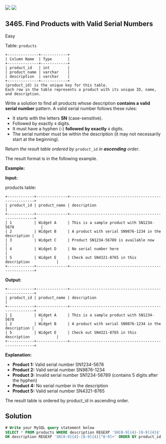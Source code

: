 [![](https://img.shields.io/github/stars/javadev/LeetCode-in-Kotlin?label=Stars&style=flat-square)](https://github.com/javadev/LeetCode-in-Kotlin)
[![](https://img.shields.io/github/forks/javadev/LeetCode-in-Kotlin?label=Fork%20me%20on%20GitHub%20&style=flat-square)](https://github.com/javadev/LeetCode-in-Kotlin/fork)

## 3465\. Find Products with Valid Serial Numbers

Easy

Table: `products`

    +--------------+------------+
    | Column Name  | Type       |
    +--------------+------------+
    | product_id   | int        |
    | product_name | varchar    |
    | description  | varchar    |
    +--------------+------------+
    (product_id) is the unique key for this table.
    Each row in the table represents a product with its unique ID, name, and description. 

Write a solution to find all products whose description **contains a valid serial number** pattern. A valid serial number follows these rules:

*   It starts with the letters **SN** (case-sensitive).
*   Followed by exactly `4` digits.
*   It must have a hyphen (-) **followed by exactly** `4` digits.
*   The serial number must be within the description (it may not necessarily start at the beginning).

Return _the result table ordered by_ `product_id` _in **ascending** order_.

The result format is in the following example.

**Example:**

**Input:**

products table:

    +------------+--------------+------------------------------------------------------+
    | product_id | product_name | description                                          |
    +------------+--------------+------------------------------------------------------+
    | 1          | Widget A     | This is a sample product with SN1234-5678            |
    | 2          | Widget B     | A product with serial SN9876-1234 in the description |
    | 3          | Widget C     | Product SN1234-56789 is available now                |
    | 4          | Widget D     | No serial number here                                |
    | 5          | Widget E     | Check out SN4321-8765 in this description            |
    +------------+--------------+------------------------------------------------------+ 

**Output:**

    +------------+--------------+------------------------------------------------------+
    | product_id | product_name | description                                          |
    +------------+--------------+------------------------------------------------------+
    | 1          | Widget A     | This is a sample product with SN1234-5678            |
    | 2          | Widget B     | A product with serial SN9876-1234 in the description |
    | 5          | Widget E     | Check out SN4321-8765 in this description            |
    +------------+--------------+------------------------------------------------------+ 

**Explanation:**

*   **Product 1:** Valid serial number SN1234-5678
*   **Product 2:** Valid serial number SN9876-1234
*   **Product 3:** Invalid serial number SN1234-56789 (contains 5 digits after the hyphen)
*   **Product 4:** No serial number in the description
*   **Product 5:** Valid serial number SN4321-8765

The result table is ordered by product\_id in ascending order.

## Solution

```sql
# Write your MySQL query statement below
SELECT * FROM products WHERE description REGEXP 'SN[0-9]{4}-[0-9]{4}$'
OR description REGEXP 'SN[0-9]{4}-[0-9]{4}[^0-9]+' ORDER BY product_id
```
